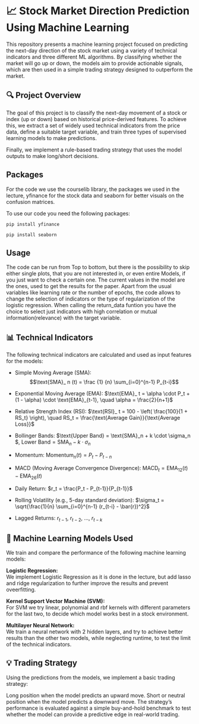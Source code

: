 # 📈 Stock Market Direction Prediction Using Machine Learning

This repository presents a machine learning project focused on predicting the next-day direction of the stock market using a variety of technical indicators and three different ML algorithms. By classifying whether the market will go up or down, the models aim to provide actionable signals, which are then used in a simple trading strategy designed to outperform the market.

## 🔍 Project Overview

The goal of this project is to classify the next-day movement of a stock or index (up or down) based on historical price-derived features. To achieve this, we extract a set of widely used technical indicators from the price data, define a suitable target variable, and train three types of supervised learning models to make predictions.

Finally, we implement a rule-based trading strategy that uses the model outputs to make long/short decisions.

## Packages

For the code we use the courselib library, the packages we used in the lecture, yfinance for the stock data and seaborn for better visuals on the confusion matrices.

To use our code you need the following packages:
```setup
pip install yfinance
```
```setup
pip install seaborn
```

## Usage

The code can be run from Top to bottom, but there is the possibility to skip either single plots, that you are not interested in, or even entire Models, if you just want to check a certain one. The current values in the model are the ones, used to get the results for the paper. Apart from the usual variables like learning rate or the number of epochs, the code allows to change the selection of indicators or the type of regularization of the logistic regression. When calling the return_data funtion you have the choice to select just indicators with high correlation or mutual information(relevance) with the target variable. 

## 📊 Technical Indicators

The following technical indicators are calculated and used as input features for the models:

* Simple Moving Average (SMA): $$\text{SMA}_ n (t) =  \frac {1} {n}  \sum_{i=0}^{n-1} P_{t-i}$$
   
* Exponential Moving Average (EMA): $\text{EMA}_ t = \alpha \cdot P_t + (1 - \alpha) \cdot \text{EMA}_{t-1}, \quad \alpha = \frac{2}{n+1}$

* Relative Strength Index (RSI): $\text{RSI}_ t = 100 - \left( \frac{100}{1 + RS_t} \right), \quad RS_t = \frac{\text{Average Gain}}{\text{Average Loss}}$

* Bollinger Bands: $\text{Upper Band} = \text{SMA}_n + k \cdot \sigma_n $,
$\text{Lower Band} = \text{SMA}_n - k \cdot \sigma_n$

* Momentum: $\text{Momentum}_ n (t) = P_t - P_{t-n}$

* MACD (Moving Average Convergence Divergence): $\text{MACD}_ t = \text{EMA}_ {12}(t) - \text{EMA}_{26}(t)$

* Daily Return: $r_t = \frac{P_t - P_{t-1}}{P_{t-1}}$

* Rolling Volatility (e.g., 5-day standard deviation): $\sigma_t = \sqrt{\frac{1}{n} \sum_{i=0}^{n-1} (r_{t-i} - \bar{r})^2}$

* Lagged Returns: $r_{t-1},\ r_{t-2},\ \ldots,\ r_{t-k}$


## 🤖 Machine Learning Models Used

We train and compare the performance of the following machine learning models:

**Logistic Regression:**  
We implement Logistic Regression as it is done in the lecture, but add lasso and ridge regularization to further improve the results and prevent oveerfitting.   
  
**Kernel Support Vector Machine (SVM):**  
For SVM we try linear, polynomial and rbf kernels with different parameters for the last two, to decide which model works best in a stock environment.
  
**Multilayer Neural Network:**  
We train a neural network with 2 hidden layers, and try to achieve better results than the other two models, while neglecting runtime, to test the limit of the technical indicators.  

## 💡 Trading Strategy

Using the predictions from the models, we implement a basic trading strategy:

Long position when the model predicts an upward move.
Short or neutral position when the model predicts a downward move.
The strategy’s performance is evaluated against a simple buy-and-hold benchmark to test whether the model can provide a predictive edge in real-world trading.

